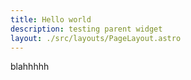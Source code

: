 ```yaml
---
title: Hello world
description: testing parent widget
layout: ./src/layouts/PageLayout.astro
---
```


blahhhhh
